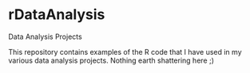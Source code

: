 # rDataAnalysis
Data Analysis Projects


This repository contains examples of the R code that I have used in my various data analysis projects. Nothing earth shattering here ;)
